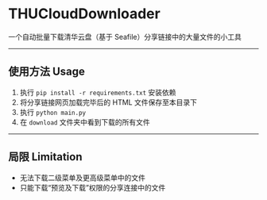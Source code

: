 # THUCloudDownloader

一个自动批量下载清华云盘（基于 Seafile）分享链接中的大量文件的小工具

---
## 使用方法 Usage
1. 执行 `pip install -r requirements.txt` 安装依赖
2. 将分享链接网页加载完毕后的 HTML 文件保存至本目录下
3. 执行 `python main.py`
4. 在 `download` 文件夹中看到下载的所有文件

---
## 局限 Limitation
- 无法下载二级菜单及更高级菜单中的文件
- 只能下载“预览及下载”权限的分享连接中的文件